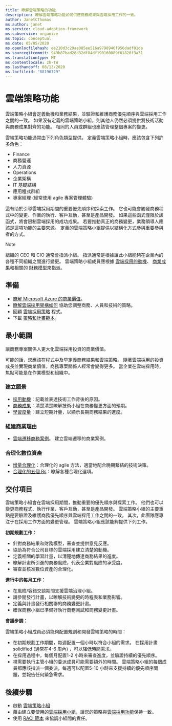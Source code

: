```yaml
---
title: 瞭解雲端策略的功能
description: 瞭解雲端策略功能如何供應商務成果與雲端採用工作的一致。
author: JanetCThomas
ms.author: janet
ms.service: cloud-adoption-framework
ms.subservice: organize
ms.topic: conceptual
ms.date: 05/05/2020
ms.openlocfilehash: ee210d3c29ae085ee516a9798946f956dadf01da
ms.sourcegitcommit: 949b87bad28d32df84df190160089f01826f3a31
ms.translationtype: MT
ms.contentlocale: zh-TW
ms.lasthandoff: 08/13/2020
ms.locfileid: "88196729"
---
```

# <a name="cloud-strategy-functions"></a>雲端策略功能

雲端策略小組會定義動機和業務結果，並驗證和維護商務優先順序與雲端採用工作之間的一致。 如果沒有定義的雲端策略小組，則其他人仍然必須提供將技術活動與商務成果對齊的功能。 相同的人員或群組也應該管理整個專案的變更。

雲端策略功能通常由下列角色類型提供。 定義雲端策略小組時，應該包含下列許多角色：

- Finance
- 商務營運
- 人力資源
- Operations
- 企業架構
- IT 基礎結構
- 應用程式群組
- 專案經理 (經常使用 agile 專案管理體驗) 

這有助於引導雲端採用期間的重要優先順序和探索工作。 它也可能會觸發商務程式中的變更、作業的執行、客戶互動，甚至是產品開發。 如果這些函式僅限於該函式，將會限制雲端採用的成功成果。 若要推動真正的商務變更，業務領導人應該是這項功能的主要來源。 定義的雲端策略小組提供以結構化方式參與重要參與者的方式。

> [!NOTE]
> 組織的 CEO 和 CIO 通常會指派小組。 指派通常是根據讓此小組能夠在企業內的各種不同組織之間進行變更。 雲端策略小組成員應根據 [雲端採用的動機](../strategy/motivations.md)、 [商業成果](../strategy/business-outcomes/index.md)和相關的 [財務模型](../strategy/financial-models.md)來指派。

## <a name="preparation"></a>準備

- [瞭解 Microsoft Azure 的商業價值](https://docs.microsoft.com/learn/paths/learn-business-value-of-azure)。
- [瞭解雲端採用架構如何](https://docs.microsoft.com/learn/modules/microsoft-cloud-adoption-framework-for-azure) 協助您調整商務、人員和技術的策略。
- 回顧 [雲端採用策略](../strategy/index.md) 程式。
- 下載 [策略和計畫範本](https://raw.githubusercontent.com/microsoft/CloudAdoptionFramework/master/plan/cloud-adoption-framework-strategy-and-plan-template.docx)。

## <a name="minimum-scope"></a>最小範圍

讓商務專案關係人更大化雲端採用投資的商業價值。

可能的話，您應該在程式中及早定義商務結果和雲端策略。 隨著雲端採用的投資成長並實現商業價值，商務專案關係人經常會變得更多。 當企業在雲端採用時，焦點可能是在作業模型和組織中。

### <a name="establish-a-vision"></a>建立願景

- [採用動機](../strategy/motivations.md)：記載並表達技術工作背後的原因。
- [商務成果](../strategy/business-outcomes/index.md)：清楚清楚瞭解技術小組在商務變更方面的預期。
- [學習度量](../strategy/learning-metrics.md)：建立短期計量，以顯示長期商務結果的進度。

### <a name="build-business-justification"></a>組建商業理由

- [雲端遷移商務案例](../strategy/cloud-migration-business-case.md)。 建立雲端遷移的商業案例。

### <a name="rationalize-the-digital-estate"></a>合理化數位資產

- [增量合理化](../digital-estate/rationalize.md)：合理化的 agile 方法，適當地配合晚期繫結的技術決策。
- [合理化的五個 Rs](../digital-estate/5-rs-of-rationalization.md)：瞭解各種合理化選項。

## <a name="deliverable"></a>交付項目

雲端策略小組會在雲端採用期間，推動重要的優先順序與探索工作。 他們也可以變更商務程式、執行作業、客戶互動，甚至是產品開發。 雲端策略小組的主要重點是要驗證及維護商務優先順序與雲端採用工作之間的一致。 其次，此團隊應專注于在採用工作方面的變更管理。 雲端策略小組應該能夠提供下列工作。

**初期規劃工作：**

- 針對商務結果和財務模型，審查並提供意見反應。
- 協助為符合公司目標的雲端採用建立清楚的動機。
- 定義相關的學習計量，以清楚地傳達商務結果的進度。
- 瞭解計畫所引進的商務風險，代表企業對風險的承受度。
- 審查並核准數位資產的合理化。

**進行中的每月工作：**

- 在風險/容錯交談期間支援雲端治理小組。
- 請參閱發行計畫，以瞭解技術變更的時程表和業務影響。
- 定義與計畫發行相關聯的商務變更計畫。
- 確保商務小組已準備好執行商務測試和商務變更計畫。

**會議步調：**

雲端策略小組成員必須能夠配置規劃和開發雲端策略的時間：

- 在初期規劃工作期間，每週配置一個小時以符合小組的需求。 在採用計畫 solidified (通常在4-6 周內) ，可以降低時間需求。
- 在採用過程中，每個月配置1-2 小時來審查進度，並驗證持續的優先順序。
- 視需要執行主管小組的委派成員可能需要額外的時間。 雲端策略小組的每個成員都應該指派一個委派，每週可以配置5-10 小時來支援持續的優先順序問題，並報告任何緊急需求。

## <a name="next-steps"></a>後續步驟

- 啟動 [雲端策略小組](../get-started/team/cloud-strategy.md)
- 藉由建立要使用的[雲端採用小組](../get-started/team/cloud-adoption.md)，讓您的策略與[雲端採用功能](./cloud-adoption.md)保持一致。
- 使用 [RACI 範本](https://raw.githubusercontent.com/microsoft/CloudAdoptionFramework/master/organize/raci-template.xlsx) 來協調小組間的責任。

